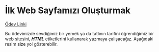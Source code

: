 # İlk Web Sayfamızı Oluşturmak

[Ödev Linki](https://app.patika.dev/moduller/html/odev3)

Bu ödevimizde sevdiğimiz bir yemek ya da tatlının tarifini öğrendiğimiz bir web sitesini, ***HTML*** etiketlerini kullanarak yazmaya çalışacağız. Aşağıdaki resim size yol gösterebilir.